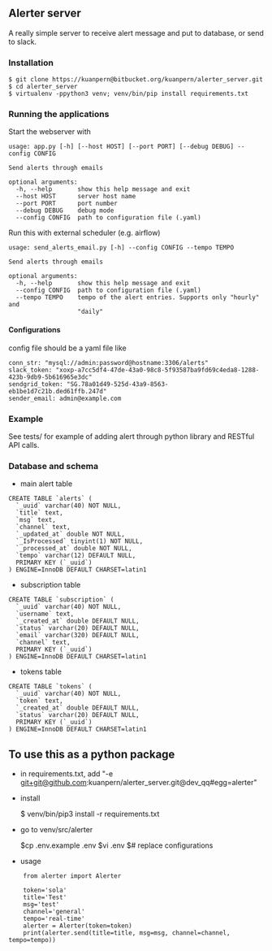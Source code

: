 ## Alerter server
A really simple server to receive alert message and put to database, or send to slack.

### Installation
```
$ git clone https://kuanpern@bitbucket.org/kuanpern/alerter_server.git
$ cd alerter_server
$ virtualenv -ppython3 venv; venv/bin/pip install requirements.txt
```

### Running the applications
Start the webserver with
```
usage: app.py [-h] [--host HOST] [--port PORT] [--debug DEBUG] --config CONFIG

Send alerts through emails

optional arguments:
  -h, --help       show this help message and exit
  --host HOST      server host name
  --port PORT      port number
  --debug DEBUG    debug mode
  --config CONFIG  path to configuration file (.yaml)
```

Run this with external scheduler (e.g. airflow)
```
usage: send_alerts_email.py [-h] --config CONFIG --tempo TEMPO

Send alerts through emails

optional arguments:
  -h, --help       show this help message and exit
  --config CONFIG  path to configuration file (.yaml)
  --tempo TEMPO    tempo of the alert entries. Supports only "hourly" and
                   "daily"
```

#### Configurations
config file should be a yaml file like
```
conn_str: "mysql://admin:password@hostname:3306/alerts"
slack_token: "xoxp-a7cc5df4-47de-43a0-98c8-5f93587ba9fd69c4eda8-1288-423b-9db9-5b616965e3dc"
sendgrid_token: "SG.78a01d49-525d-43a9-8563-eb1be1d7c21b.ded61ffb.247d"
sender_email: admin@example.com
```

### Example
See tests/ for example of adding alert through python library and RESTful API calls.


### Database and schema

* main alert table
```
CREATE TABLE `alerts` (
  `_uuid` varchar(40) NOT NULL,
  `title` text,
  `msg` text,
  `channel` text,
  `_updated_at` double NOT NULL,
  `_IsProcessed` tinyint(1) NOT NULL,
  `_processed_at` double NOT NULL,
  `tempo` varchar(12) DEFAULT NULL,
  PRIMARY KEY (`_uuid`)
) ENGINE=InnoDB DEFAULT CHARSET=latin1
```

* subscription table
```
CREATE TABLE `subscription` (
  `_uuid` varchar(40) NOT NULL,
  `username` text,
  `_created_at` double DEFAULT NULL,
  `status` varchar(20) DEFAULT NULL,
  `email` varchar(320) DEFAULT NULL,
  `channel` text,
  PRIMARY KEY (`_uuid`)
) ENGINE=InnoDB DEFAULT CHARSET=latin1
```

* tokens table
```
CREATE TABLE `tokens` (
  `_uuid` varchar(40) NOT NULL,
  `token` text,
  `_created_at` double DEFAULT NULL,
  `status` varchar(20) DEFAULT NULL,
  PRIMARY KEY (`_uuid`)
) ENGINE=InnoDB DEFAULT CHARSET=latin1
```

## To use this as a python package
- in requirements.txt, add "-e git+git@github.com:kuanpern/alerter_server.git@dev_qq#egg=alerter"
- install

	$ venv/bin/pip3 install -r requirements.txt
	
- go to venv/src/alerter
	
	$cp .env.example .env
	$vi .env
	$# replace configurations
	
- usage
```
	from alerter import Alerter

	token='sola'
	title='Test'
	msg='test'
	channel='general'
	tempo='real-time'
	alerter = Alerter(token=token)
	print(alerter.send(title=title, msg=msg, channel=channel, tempo=tempo))
```
